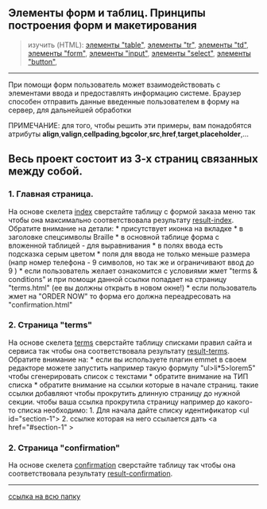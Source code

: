 ## Элементы форм и таблиц. Принципы построения форм и макетирования

> изучить (HTML):
[элементы "table"](http://htmlbook.ru/html/table),
[элементы "tr"](http://htmlbook.ru/html/tr),
[элементы "td"](http://htmlbook.ru/html/td),
[элементы "form"](http://htmlbook.ru/html/form),
[элементы "input"](http://htmlbook.ru/html/input),
[элементы "select"](http://htmlbook.ru/html/select),
[элементы "button"](http://htmlbook.ru/html/button),


---

При помощи форм пользователь может взаимодействовать с элементами ввода и предоставлять информацию системе. Браузер способен отправить данные введенные пользователем в форму на сервер, для дальнейшей обработки

ПРИМЕЧАНИЕ: для того, чтобы решить эти примеры, вам понадобятся атрибуты **align**,**valign**,**cellpading**,**bgcolor**,**src**,**href**,**target**,**placeholder**,...

## Весь проект состоит из 3-х страниц связанных между собой.
### 1. Главная страница.
На основе скелета [index](index.html) сверстайте таблицу с формой заказа меню так чтобы она максимально соответствовала результату [result-index](result-index.png). Обратите внимание на детали:
    * присутствует иконка на вкладке
    * в заголовке спецсимволы Braille
    * в основной таблице форма с вложенной таблицей - для выравнивания
    * в полях ввода есть подсказка серым цветом
    * поля для ввода не только меньше размера (напр номер телефона - 9 символов, но так же и ограничивают ввод до 9 )
    * если пользователь желает ознакомится с условиями жмет "terms & conditions" и при помощи данной ссылки попадает на страницу "terms.html" (ее вы должны открыть в новом окне!)
    * если пользователь жмет на "ORDER NOW" то форма его должна переадресовать на "confirmation.html"
### 2. Страница "terms"
На основе скелета [terms](terms.html) сверстайте таблицу списками правил сайта и сервиса так чтобы она соответствовала результату [result-terms](result-terms.png). Обратите внимание на:
    * если вы используете плагин emmet в своем редакторе можете запустить например такую формулу "ul>li*5>lorem5" чтобы сгенерировать список с текстами
    * обратите внимание на ТИП списка
    * обратите внимание на ссылки которые в начале страниц. такие ссылки добавляют чтобы прокрутить длинную страницу до нужной секции. чтобы ваша ссылка прокрутила страницу например до какого-то списка необходимо:
        1. Для начала дайте списку идентификатор &lt;ul id="section-1"&gt;
        2. ссылке которая на него ссылается дать &lt;a href="#section-1" &gt;


### 2. Страница "confirmation"
На основе скелета [confirmation](confirmation.html) сверстайте таблицу так чтобы она соответствовала результату [result-confirmation](result-confirmation.png).

---

[ссылка на всю папку](./)